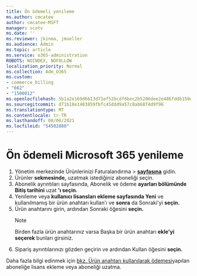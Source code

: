 ```yaml
---
title: Ön ödemeli yenileme
ms.author: cmcatee
author: cmcatee-MSFT
manager: scotv
ms.date: ''
ms.reviewer: jkinma, jmueller
ms.audience: Admin
ms.topic: article
ms.service: o365-administration
ROBOTS: NOINDEX, NOFOLLOW
localization_priority: Normal
ms.collection: Adm_O365
ms.custom:
- commerce_billing
- "662"
- "1500012"
ms.openlocfilehash: 5b1a2e169d6613d71ef52bcdf6bec2b5206dee2e486fddb150dd288d402a855f
ms.sourcegitcommit: d71b18e1403859fbfc45ddd9a57c8ab68f4d9f96
ms.translationtype: MT
ms.contentlocale: tr-TR
ms.lasthandoff: 08/06/2021
ms.locfileid: "54502880"
---
```

# <a name="prepaid-microsoft-365-renewal"></a>Ön ödemeli Microsoft 365 yenileme

1. Yönetim merkezinde Ürünlerinizi Faturalandırma  \> **[sayfasına](https://go.microsoft.com/fwlink/p/?linkid=842054)** gidin.
2. Ürünler **sekmesinde,** uzatmak istediğiniz aboneliği seçin.
3. Abonelik ayrıntıları sayfasında, Abonelik ve ödeme **ayarları bölümünde Bitiş tarihini** uzat **'ı seçin.**
4. Yenileme veya **kullanıcı lisansları ekleme sayfasında Yeni** ve kullanılmamış bir ürün anahtarı kullan'ı ve **sonra** da Sonraki'yi **seçin.**
5. Ürün anahtarını girin, ardından Sonraki öğesini **seçin.**
    > [!NOTE]
    > Birden fazla ürün anahtarınız varsa Başka bir ürün anahtarı **ekle'yi seçerek** bunları girsiniz.
6. Sipariş ayrıntılarınızı gözden geçirin ve ardından Kullan öğesini **seçin.**

Daha fazla bilgi edinmek için [bkz. Ürün anahtarı kullanılarak ödemesi](/microsoft-365/commerce/licenses/add-licenses-using-product-key)yapılan aboneliğe lisans ekleme veya aboneliği uzatma.